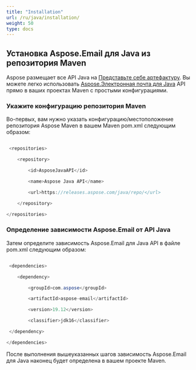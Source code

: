 ```yaml
---
title: "Installation"
url: /ru/java/installation/
weight: 50
type: docs
---
```


## **Установка Aspose.Email для Java из репозитория Maven**
Aspose размещает все API Java на [Представьте себе артефактуру](https://releases.aspose.com/). Вы можете легко использовать [Aspose.Электронная почта для Java](https://releases.aspose.com/java/repo/com/aspose/aspose-email/) API прямо в ваших проектах Maven с простыми конфигурациями.
### **Укажите конфигурацию репозитория Maven**
Во-первых, вам нужно указать конфигурацию/местоположение репозитория Aspose Maven в вашем Maven pom.xml следующим образом:

``` java

 <repositories>

    <repository>

        <id>AsposeJavaAPI</id>

        <name>Aspose Java API</name>

        <url>https://releases.aspose.com/java/repo/</url>

    </repository>

</repositories>

```
### **Определение зависимости Aspose.Email от API Java**
Затем определите зависимость Aspose.Email для Java API в файле pom.xml следующим образом:

``` java

 <dependencies>

    <dependency>

        <groupId>com.aspose</groupId>

        <artifactId>aspose-email</artifactId>

        <version>19.12</version>

        <classifier>jdk16</classifier>

 </dependency>

</dependencies>

```

После выполнения вышеуказанных шагов зависимость Aspose.Email для Java наконец будет определена в вашем проекте Maven.
